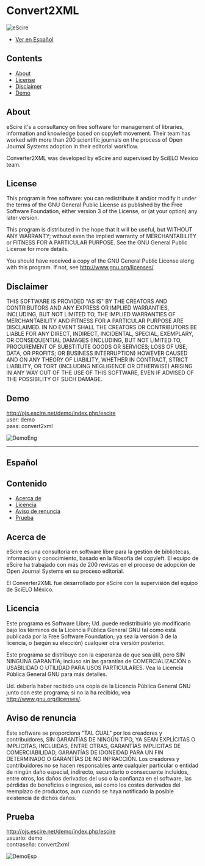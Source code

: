 # Convert2XML

![eScire](http://escire.mx/logo/eScire.jpg)

- [Ver en Español](#español)

## Contents

- [About](#about)
- [License](#license)
- [Disclaimer](#disclaimer)
- [Demo](#demo)

## About

eScire it's a consultancy on free software for management of libraries, information and knowledge based on copyleft movement. 
Their team has worked with more than 200 scientific journals on the process of Open Journal Systems adoption in their editorial workflow.

Converter2XML was developed by eScire and supervised by SciELO Mexico team. 

## License

This program is free software: you can redistribute it and/or modify it under the terms of the GNU General Public License as published by the Free Software Foundation, either version 3 of the License, or (at your option) any later version.

This program is distributed in the hope that it will be useful, but WITHOUT ANY WARRANTY; without even the implied warranty of MERCHANTABILITY or FITNESS FOR A PARTICULAR PURPOSE.  See the GNU General Public License for more details.

You should have received a copy of the GNU General Public License along with this program.  If not, see <http://www.gnu.org/licenses/>.

## Disclaimer

THIS SOFTWARE IS PROVIDED "AS IS" BY THE CREATORS AND CONTRIBUTORS AND ANY EXPRESS OR IMPLIED WARRANTIES, INCLUDING, BUT NOT LIMITED TO, THE IMPLIED WARRANTIES OF MERCHANTABILITY AND FITNESS FOR A PARTICULAR PURPOSE ARE DISCLAIMED. IN NO EVENT SHALL THE CREATORS OR CONTRIBUTORS BE LIABLE FOR ANY DIRECT, INDIRECT, INCIDENTAL, SPECIAL, EXEMPLARY, OR CONSEQUENTIAL DAMAGES (INCLUDING, BUT NOT LIMITED TO, PROCUREMENT OF SUBSTITUTE GOODS OR SERVICES; LOSS OF USE, DATA, OR PROFITS; OR BUSINESS INTERRUPTION) HOWEVER CAUSED AND ON ANY THEORY OF LIABILITY, WHETHER IN CONTRACT, STRICT LIABILITY, OR TORT (INCLUDING NEGLIGENCE OR OTHERWISE) ARISING IN ANY WAY OUT OF THE USE OF THIS SOFTWARE, EVEN IF ADVISED OF THE POSSIBILITY OF SUCH DAMAGE.

## Demo
http://ojs.escire.net/demo/index.php/escire<br />
user: demo<br />
pass: convert2xml

![DemoEng](http://escire.net/convert2xml/demo_english.jpg)


<hr />

## Español

## Contenido

- [Acerca de](#acerca-de)
- [Licencia](#licencia)
- [Aviso de renuncia](#aviso-de-renuncia)
- [Prueba](#prueba)

## Acerca de

eScire es una consultoría en software libre para la gestión de bibliotecas, información y conocimiento, basado en la filosofía del copyleft.
El equipo de eScire ha trabajado con más de 200 revistas en el proceso de adopción de Open Journal Systems en su proceso editorial. 

El Converter2XML fue desarrollado por eScire con la supervisión del equipo de SciELO México.

## Licencia

Este programa es Software Libre; Ud. puede redistribuirlo y/o modificarlo bajo los términos de la Licencia Pública General GNU tal como está publicada por la Free Software Foundation; ya sea la versión 3 de la licencia, o (según su elección) cualquier otra versión posterior.

Este programa se distribuye con la esperanza de que sea útil, pero SIN NINGUNA GARANTÍA; incluso sin las garantías de COMERCIALIZACIÓN o USABILIDAD O UTILIDAD PARA USOS PARTICULARES. Vea la Licencia Pública General GNU para más detalles.

Ud. debería haber recibido una copia de la Licencia Pública General GNU junto con este programa; si no la ha recibido, vea <http://www.gnu.org/licenses/>.

## Aviso de renuncia

Este software se proporciona "TAL CUAL" por los creadores y contribuidores, SIN GARANTÍAS DE NINGÚN TIPO, YA SEAN EXPLÍCITAS O IMPLÍCITAS, INCLUIDAS, ENTRE OTRAS, GARANTÍAS IMPLÍCITAS DE COMERCIABILIDAD, GARANTÍAS DE IDONEIDAD PARA UN FIN DETERMINADO O GARANTÍAS DE NO INFRACCIÓN. Los creadores y contribuidores no se hacen responsables ante cualquier particular o entidad de ningún daño especial, indirecto, secundario o consecuente incluidos, entre otros, los daños derivados del uso o la confianza en el software, las pérdidas de beneficios o ingresos, así como los costes derivados del reemplazo de productos, aun cuando se haya notificado la posible existencia de dichos daños.

## Prueba

http://ojs.escire.net/demo/index.php/escire<br />
usuario: demo<br />
contraseña: convert2xml

![DemoEsp](http://escire.net/convert2xml/demo_espanol.jpg)
